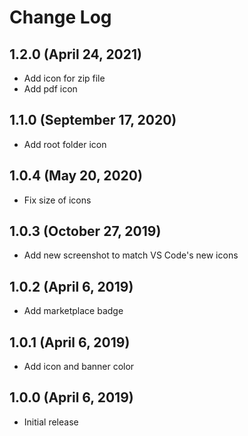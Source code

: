 # Change Log

## 1.2.0 (April 24, 2021)

- Add icon for zip file
- Add pdf icon

## 1.1.0 (September 17, 2020)

- Add root folder icon

## 1.0.4 (May 20, 2020)

- Fix size of icons

## 1.0.3 (October 27, 2019)

- Add new screenshot to match VS Code's new icons

## 1.0.2 (April 6, 2019)

- Add marketplace badge

## 1.0.1 (April 6, 2019)

- Add icon and banner color

## 1.0.0 (April 6, 2019)

- Initial release

